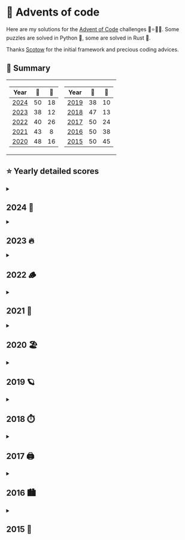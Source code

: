 # 🎁 Advents of code

Here are my solutions for the [Advent of Code](https://adventofcode.com) challenges 🎄⭐🎅🏻.
Some puzzles are solved in Python 🐍, some are solved in Rust 🦀.

Thanks [Scotow](https://github.com/scotow) for the initial framework and precious coding advices.

## 🎄 Summary
<table>
<tr VALIGN = TOP>
<td>

Year          |   🐍   |   🦀  |
:---:         | :---:  | :--: |
[2024](#2024) | 50     | 18
[2023](#2023) | 38     | 12
[2022](#2022) | 40     | 26
[2021](#2021) | 43     | 8 
[2020](#2020) | 48     | 16
</td>
<td>

Year          |   🐍   |   🦀  |
:---:         | :----: | :--: |
[2019](#2019) | 38     | 10
[2018](#2018) | 47     | 13
[2017](#2017) | 50     | 24
[2016](#2016) | 50     | 38
[2015](#2015) | 50     | 45
</td>
</tr> 

</table>


## ⭐ Yearly detailed scores

<details>
    <summary> 
    <a id="2024"><h2>2024 🎂</h2></a>
    </summary>

| Day | Title                                                                           | Python                                                                                    | Rust |
| :-: | :-------------------------------------------------------------------------------| :---------------------------------------------------------------------------------------: | :---------------------------------------------------------------------------------------:|
| 01 | [Historian Hysteria      ](events/2024/01/01.md#day-1-historian-hysteria)        | [⭐⭐](https://github.com/baptistecottier/advents-of-code/tree/main/events/2024/01/01.py) | [⭐⭐](https://github.com/baptistecottier/advents-of-code/tree/main/events/2024/01/01.rs) |
| 02 | [Red-Nosed Reports       ](events/2024/02/02.md#day-2-red-nosed-reports)         | [⭐⭐](https://github.com/baptistecottier/advents-of-code/tree/main/events/2024/02/02.py) | [⭐⭐](https://github.com/baptistecottier/advents-of-code/tree/main/events/2024/02/02.rs) |
| 03 | [Mull It Over            ](events/2024/03/03.md#day-3-mull-it-over)              | [⭐⭐](https://github.com/baptistecottier/advents-of-code/tree/main/events/2024/03/03.py) | [⭐⭐](https://github.com/baptistecottier/advents-of-code/tree/main/events/2024/03/03.rs) |
| 04 | [Ceres Search            ](events/2024/04/04.md#day-4-ceres-search)              | [⭐⭐](https://github.com/baptistecottier/advents-of-code/tree/main/events/2024/04/04.py) | [⭐⭐](https://github.com/baptistecottier/advents-of-code/tree/main/events/2024/04/04.rs) |
| 05 | [Print Queue             ](events/2024/05/05.md#day-5-print-queue)               | [⭐⭐](https://github.com/baptistecottier/advents-of-code/tree/main/events/2024/05/05.py) | [⭐⭐](https://github.com/baptistecottier/advents-of-code/tree/main/events/2024/05/05.rs) |
| 06 | [Guard Gallivant         ](events/2024/06/06.md#day-6-guard-gallivant)           | [⭐⭐](https://github.com/baptistecottier/advents-of-code/tree/main/events/2024/06/06.py) |
| 07 | [Bridge Repair           ](events/2024/07/07.md#day-7-bridge-repair)             | [⭐⭐](https://github.com/baptistecottier/advents-of-code/tree/main/events/2024/07/07.py) |
| 08 | [Resonant Collinearity   ](events/2024/08/08.md#day-8-resonant-collinearity)     | [⭐⭐](https://github.com/baptistecottier/advents-of-code/tree/main/events/2024/08/08.py) | [⭐⭐](https://github.com/baptistecottier/advents-of-code/tree/main/events/2024/08/08.rs) |
| 09 | [Disk Fragmenter         ](events/2024/09/09.md#day-9-disk-fragmenter)           | [⭐⭐](https://github.com/baptistecottier/advents-of-code/tree/main/events/2024/09/09.py) |
| 10 | [Hoof It                 ](events/2024/10/10.md#day-10-hoof-it)                  | [⭐⭐](https://github.com/baptistecottier/advents-of-code/tree/main/events/2024/10/10.py) |
| 11 | [Plutonian Pebbles       ](events/2024/11/11.md#day-11-plutonian-pebbles)        | [⭐⭐](https://github.com/baptistecottier/advents-of-code/tree/main/events/2024/11/11.py) | [⭐⭐](https://github.com/baptistecottier/advents-of-code/tree/main/events/2024/11/11.rs) |
| 12 | [Garden Groups           ](events/2024/12/12.md#day-12-garden-groups)            | [⭐⭐](https://github.com/baptistecottier/advents-of-code/tree/main/events/2024/12/12.py) |
| 13 | [Claw Contrapion         ](events/2024/13/13.md#day-13-claw-contraption)         | [⭐⭐](https://github.com/baptistecottier/advents-of-code/tree/main/events/2024/13/13.py) | [⭐⭐](https://github.com/baptistecottier/advents-of-code/tree/main/events/2024/13/13.rs) |
| 14 | [Restroom Redoubt        ](events/2024/14/14.md#day-14-restroom-redoubt)         | [⭐⭐](https://github.com/baptistecottier/advents-of-code/tree/main/events/2024/14/14.py) | [⭐⭐](https://github.com/baptistecottier/advents-of-code/tree/main/events/2024/14/14.rs) |
| 15 | [Warehouse Woes          ](events/2024/15/15.md#day-15-warehouse-woes)           | [⭐⭐](https://github.com/baptistecottier/advents-of-code/tree/main/events/2024/15/15.py) |
| 16 | [Reindeer Maze           ](events/2024/16/16.md#day-16-reindeer-maze)            | [⭐⭐](https://github.com/baptistecottier/advents-of-code/tree/main/events/2024/16/16.py) |
| 17 | [Chronospatial Computer  ](events/2024/17/17.md#day-17-chronospatial-computer)   | [⭐⭐](https://github.com/baptistecottier/advents-of-code/tree/main/events/2024/17/17.py) |
| 18 | [RAM Run                 ](events/2024/18/18.md#day-18-ram-run)                  | [⭐⭐](https://github.com/baptistecottier/advents-of-code/tree/main/events/2024/18/18.py) |
| 19 | [Linen Layout            ](events/2024/19/19.md#day-19-linen-layout)             | [⭐⭐](https://github.com/baptistecottier/advents-of-code/tree/main/events/2024/19/19.py) |
| 20 | [Race Condition          ](events/2024/20/20.md#day-20-race-condition)           | [⭐⭐](https://github.com/baptistecottier/advents-of-code/tree/main/events/2024/20/20.py) |
| 21 | [Keypad Conudrum         ](events/2024/21/21.md#day-21-keypad-conundrum)         | [⭐⭐](https://github.com/baptistecottier/advents-of-code/tree/main/events/2024/21/21.py) |
| 22 | [Monkey Market           ](events/2024/22/22.md#day-22-monkey-market)            | [⭐⭐](https://github.com/baptistecottier/advents-of-code/tree/main/events/2024/22/22.py) |
| 23 | [LAN Party               ](events/2024/23/23.md#day-23-lan-party)                | [⭐⭐](https://github.com/baptistecottier/advents-of-code/tree/main/events/2024/23/23.py) |
| 24 | [Crossed Wires           ](events/2024/24/24.md#day-24-crossed-wires)            | [⭐⭐](https://github.com/baptistecottier/advents-of-code/tree/main/events/2024/24/24.py) |
| 25 | [Code Chronicle          ](events/2024/25/25.md#day-25-code-chronicle)           | [⭐⭐](https://github.com/baptistecottier/advents-of-code/tree/main/events/2024/25/25.py) |

</details>

<details>
    <summary> 
    <a id="2023"><h2>2023 🔥 </h2></a>
    </summary>

| Day | Title                                                                                            |                                         Python                                         |                                          Rust                                          |
| :-: | :----------------------------------------------------------------------------------------------- | :------------------------------------------------------------------------------------: | :------------------------------------------------------------------------------------: |
| 01 | [Trebuchet?!                          ](events/2023/01/01.md#day-1-trebuchet)                       | [⭐⭐](https://github.com/baptistecottier/advents-of-code/tree/main/events/2023/01/01.py) | [⭐⭐](https://github.com/baptistecottier/advents-of-code/tree/main/events/2023/01/01.rs) |
| 02 | [Cube Conundrum                       ](events/2023/02/02.md#day-2-cube-conundrum)                  | [⭐⭐](https://github.com/baptistecottier/advents-of-code/tree/main/events/2023/02/02.py) | [⭐⭐](https://github.com/baptistecottier/advents-of-code/tree/main/events/2023/02/02.rs) |
| 03 | [Gear Ratios                          ](events/2023/03/03.md#day-3-gear-ratios)                     | [⭐⭐](https://github.com/baptistecottier/advents-of-code/tree/main/events/2023/03/03.py) |                                                                                        |
| 04 | [Scratchcards                         ](events/2023/04/04.md#day-4-scratchcards)                    | [⭐⭐](https://github.com/baptistecottier/advents-of-code/tree/main/events/2023/04/04.py) | [⭐⭐](https://github.com/baptistecottier/advents-of-code/tree/main/events/2023/04/04.rs) |
| 05 | [If You Give A Seed A Fertilizer&emsp;](events/2023/05/05.md#day-5-if-you-give-a-seed-a-fertilizer) | [⭐⭐](https://github.com/baptistecottier/advents-of-code/tree/main/events/2023/05/05.py) |                                                                                        |
| 06 | [Wait For It                          ](events/2023/06/06.md#day-6-wait-for-it)                     | [⭐⭐](https://github.com/baptistecottier/advents-of-code/tree/main/events/2023/06/06.py) | [⭐⭐](https://github.com/baptistecottier/advents-of-code/tree/main/events/2023/06/06.rs) |
| 07 | [Camel Cards                          ](events/2023/07/07.md#day-7-camel-cards)                     | [⭐⭐](https://github.com/baptistecottier/advents-of-code/tree/main/events/2023/07/07.py) | [⭐⭐](https://github.com/baptistecottier/advents-of-code/tree/main/events/2023/07/07.rs) |
| 08 | [Haunted Wasteland                    ](events/2023/08/08.md#day-8-haunted-wasteland)               | [⭐⭐](https://github.com/baptistecottier/advents-of-code/tree/main/events/2023/08/08.py) |                                                                                        |
| 09 | [Mirage Maintenance                   ](events/2023/09/09.md#day-9-mirage-maintenance)              | [⭐⭐](https://github.com/baptistecottier/advents-of-code/tree/main/events/2023/09/09.py) | [⭐⭐](https://github.com/baptistecottier/advents-of-code/tree/main/events/2023/09/09.rs) |
| 10 | [Pipe Maze                            ](events/2023/10/10.md#day-10-pipe-maze)                      | [⭐⭐](https://github.com/baptistecottier/advents-of-code/tree/main/events/2023/10/10.py) |                                                                                        |
| 11 | [Cosmic Expansion                     ](events/2023/11/11.md#day-11-cosmic-expansion)               | [⭐⭐](https://github.com/baptistecottier/advents-of-code/tree/main/events/2023/11/11.py) |                                                                                        |
| 12 | [Hot Springs                          ](events/2023/12/12.md#day-12-hot-springs)                    | [⭐  ](https://github.com/baptistecottier/advents-of-code/tree/main/events/2023/12/12.py) |                                                                                        |
| 13 | [Point of Incidence                   ](events/2023/13/13.md#day-13-point-of-incidence)             | [⭐⭐](https://github.com/baptistecottier/advents-of-code/tree/main/events/2023/13/13.py) |                                                                                        |
| 14 | [Parabolic Reflector Dish             ](events/2023/14/14.md#day-14-parabolic-reflector-dish)       | [⭐⭐](https://github.com/baptistecottier/advents-of-code/tree/main/events/2023/14/14.py) |                                                                                        |
| 15 | [Lens Library                         ](events/2023/15/15.md#day-15-lens-library)                   | [⭐⭐](https://github.com/baptistecottier/advents-of-code/tree/main/events/2023/15/15.py) | [⭐⭐](https://github.com/baptistecottier/advents-of-code/tree/main/events/2023/15/15.rs) |
| 16 | [The Floor Will Be Lava               ](events/2023/16/16.md#day-16-the-floor-will-be-lava)         | [⭐⭐](https://github.com/baptistecottier/advents-of-code/tree/main/events/2023/16/16.py) |                                                                                        |
| 17 | [Clumsy Crucible                      ](events/2023/17/17.md#day-17-clumsy-crucible)                | [⭐  ](https://github.com/baptistecottier/advents-of-code/tree/main/events/2023/17/17.py) |                                                                                        |                                                          |                                                                                        |                                                                                        |
| 18 | [Lavaduct Lagoon                      ](events/2023/18/18.md#day-18-lavaduct-lagoon)                | [⭐  ](https://github.com/baptistecottier/advents-of-code/tree/main/events/2023/18/18.py) |                                                                                        |
| 19 | [Aplenty                              ](events/2023/19/19.md#day-19-aplenty)                        | [⭐  ](https://github.com/baptistecottier/advents-of-code/tree/main/events/2023/19/19.py) |                                                                                        |
| 20 | Pulse Propagation                                                                                   |                                                                                        |                                                                                        |
| 21 | Step Counter                                                                                        |                                                                                        |                                                                                        |
| 22 | [Sand Slabs                           ](events/2023/22/22.md#day-22-sand-slabs)                     | [⭐⭐](https://github.com/baptistecottier/advents-of-code/tree/main/events/2023/22/22.py) |                                                                                        |                                                                                       |                                                                                        |
| 23 | [A Long Walk                          ](events/2023/23/23.md#day-23-a-long-walk)                    | [⭐  ](https://github.com/baptistecottier/advents-of-code/tree/main/events/2023/23/23.py) |                                                                                        |
| 24 | [Never Tell Me The Odds               ](events/2023/24/24.md#day-24-never-tell-me-the-odds)         | [⭐  ](https://github.com/baptistecottier/advents-of-code/tree/main/events/2023/24/24.py) |                                                                                        |
| 25 | Snowverload                                                                                         |                                                                                        |                                                                                        |

</details>

<details>
    <summary> 
    <a id="2022"><h2>2022 🪵 </h2></a>
    </summary>

| Day | Title                                                                               |                                         Python                                         |                                          Rust                                          |
| :-: | :---------------------------------------------------------------------------------- | :------------------------------------------------------------------------------------: | :------------------------------------------------------------------------------------: |
| 01 | [Calorie Counting            ](events/2022/01/01.md#day-1-calorie-counting)          | [⭐⭐](https://github.com/baptistecottier/advents-of-code/tree/main/events/2022/01/01.py) | [⭐⭐](https://github.com/baptistecottier/advents-of-code/tree/main/events/2022/01/01.rs) |
| 02 | [Rock Paper Scissors         ](events/2022/02/02.md#day-2-rock-paper-scissors)       | [⭐⭐](https://github.com/baptistecottier/advents-of-code/tree/main/events/2022/02/02.py) | [⭐⭐](https://github.com/baptistecottier/advents-of-code/tree/main/events/2022/02/02.rs) |
| 03 | [Rucksack Reorganization     ](events/2022/03/03.md#day-3-rucksack-reorganization)   | [⭐⭐](https://github.com/baptistecottier/advents-of-code/tree/main/events/2022/03/03.py) | [⭐⭐](https://github.com/baptistecottier/advents-of-code/tree/main/events/2022/03/03.rs) |
| 04 | [Camp Cleanup                ](events/2022/04/04.md#day-4-camp-cleanup)              | [⭐⭐](https://github.com/baptistecottier/advents-of-code/tree/main/events/2022/04/04.py) | [⭐⭐](https://github.com/baptistecottier/advents-of-code/tree/main/events/2022/04/04.rs) |
| 05 | [Supply Stacks               ](events/2022/05/05.md#day-5-supply-stacks)             | [⭐⭐](https://github.com/baptistecottier/advents-of-code/tree/main/events/2022/05/05.py) | [⭐⭐](https://github.com/baptistecottier/advents-of-code/tree/main/events/2022/05/05.rs) |
| 06 | [Tuning Trouble              ](events/2022/06/06.md#day-6-tuning-trouble)            | [⭐⭐](https://github.com/baptistecottier/advents-of-code/tree/main/events/2022/06/06.py) | [⭐⭐](https://github.com/baptistecottier/advents-of-code/tree/main/events/2022/06/06.rs) |
| 07 | [No Space Left On Device     ](events/2022/07/07.md#day-7-no-space-left-on-device)   | [⭐⭐](https://github.com/baptistecottier/advents-of-code/tree/main/events/2022/07/07.py) | [⭐⭐](https://github.com/baptistecottier/advents-of-code/tree/main/events/2022/07/07.rs) |
| 08 | [Treetop Tree House          ](events/2022/08/08.md#day-8-treetop-tree-house)        | [⭐⭐](https://github.com/baptistecottier/advents-of-code/tree/main/events/2022/08/08.py) |                                                                                        |
| 09 | [Rope Bridge                 ](events/2022/09/09.md#day-9-rope-bridge)               | [⭐⭐](https://github.com/baptistecottier/advents-of-code/tree/main/events/2022/09/09.py) | [⭐⭐](https://github.com/baptistecottier/advents-of-code/tree/main/events/2022/09/09.rs) |
| 10 | [Cathode-Ray Tube            ](events/2022/10/10.md#day-10-cathode-ray-tube)         | [⭐⭐](https://github.com/baptistecottier/advents-of-code/tree/main/events/2022/10/10.py) | [⭐⭐](https://github.com/baptistecottier/advents-of-code/tree/main/events/2022/10/10.rs) |
| 11 | [Monkey in the Middle        ](events/2022/11/11.md#day-11-monkey-in-the-middle)     | [⭐⭐](https://github.com/baptistecottier/advents-of-code/tree/main/events/2022/11/11.py) | [⭐⭐](https://github.com/baptistecottier/advents-of-code/tree/main/events/2022/11/11.rs) |
| 12 | [Hill Climbing Algorithm     ](events/2022/12/12.md#day-12-hill-climbing-algorithm)  | [⭐⭐](https://github.com/baptistecottier/advents-of-code/tree/main/events/2022/12/12.py) | [⭐⭐](https://github.com/baptistecottier/advents-of-code/tree/main/events/2022/12/12.rs) |
| 13 | [Distress Signal             ](events/2022/13/13.md#day-13-distress-signal)          | [⭐⭐](https://github.com/baptistecottier/advents-of-code/tree/main/events/2022/13/13.py) |                                                                                        |
| 14 | [Regolith Reservoir          ](events/2022/14/14.md#day-14-regolith-reservoir)       | [⭐⭐](https://github.com/baptistecottier/advents-of-code/tree/main/events/2022/14/14.py) | [⭐⭐](https://github.com/baptistecottier/advents-of-code/tree/main/events/2022/14/14.rs) |
| 15 | [Beacon Exclusion Zone       ](events/2022/15/15.md#day-15-beacon-exclusion-zone)    | [⭐⭐](https://github.com/baptistecottier/advents-of-code/tree/main/events/2022/15/15.py) |                                                                                        |
| 16 | [Proboscidea Volcanium       ](events/2022/16/16.md#day-16-proboscidea-volcanium)    | [⭐  ](https://github.com/baptistecottier/advents-of-code/tree/main/events/2022/16/16.py) |                                                                                        |                                                                |                                                                                        |                                                                                        |
| 17 | Pyroclastic Flow                                                                     |                                                           |                                                                                        |
| 18 | [Boiling Boulders            ](events/2022/18/18.md#day-18-boiling-boulders)         | [⭐  ](https://github.com/baptistecottier/advents-of-code/tree/main/events/2022/18/18.py) |                                                                                        |
| 19 | Not Enough Minerals                                                                  |                                                                                      |                                                                                        |
| 20 | [Grove Positioning System    ](events/2022/20/20.md#day-20-grove-positioning-system) | [⭐⭐](https://github.com/baptistecottier/advents-of-code/tree/main/events/2022/20/20.py) |                                                                                        |
| 21 | [Monkey Math                 ](events/2022/21/21.md#day-21-monkey-math)              | [⭐⭐](https://github.com/baptistecottier/advents-of-code/tree/main/events/2022/21/21.py) |                                                                                        |
| 22 | [Monkey Map                  ](events/2022/22/22.md#day-22-monkey-map)               | [⭐  ](https://github.com/baptistecottier/advents-of-code/tree/main/events/2022/22/22.py) |                                                                                        |                                                                           |                                                                                      |                                                                                        |
| 23 | [Unstable Diffusion          ](events/2022/23/23.md#day-23-unstable-diffusion)       | [⭐⭐](https://github.com/baptistecottier/advents-of-code/tree/main/events/2022/23/23.py) |                                                                                        |
| 24 | Blizzard Basin                                                                       |                                                                                      |                                                                                        |
| 25 | [Full of Hot Air             ](events/2022/25/25.md#day-25-full-of-hot-air)          | [⭐  ](https://github.com/baptistecottier/advents-of-code/tree/main/events/2022/25/25.py) |                                                                                        |

</details>

<details>
    <summary> 
    <a id="2021"><h2>2021 🪸</h2></a>
    </summary>

| Day | Title                                                                           |                                         Python                                            |                                          Rust                                          |
| :-: | :------------------------------------------------------------------------------ | :------------------------------------------------------------------------------------:    | :------------------------------------------------------------------------------------: |
| 01 | [Sonar Sweep               ](events/2021/01/01.md#day-1-sonar-sweep)             | [⭐⭐](https://github.com/baptistecottier/advents-of-code/tree/main/events/2021/01/01.py) | [⭐⭐](https://github.com/baptistecottier/advents-of-code/tree/main/events/2021/01/01.rs) |
| 02 | [Dive!                     ](events/2021/02/02.md#day-2-dive)                    | [⭐⭐](https://github.com/baptistecottier/advents-of-code/tree/main/events/2021/02/02.py) | [⭐⭐](https://github.com/baptistecottier/advents-of-code/tree/main/events/2021/02/02.rs) |
| 03 | [Binary Diagnostic         ](events/2021/03/03.md#day-3-binary-diagnostic)       | [⭐⭐](https://github.com/baptistecottier/advents-of-code/tree/main/events/2021/03/03.py) |                                                                                        |
| 04 | [Giant Squid               ](events/2021/04/04.md#day-4-giant-squid)             | [⭐⭐](https://github.com/baptistecottier/advents-of-code/tree/main/events/2021/04/04.py) |                                                                                        |
| 05 | [Hydrothermal Venture      ](events/2021/05/05.md#day-5-hydrothermal-venture)    | [⭐⭐](https://github.com/baptistecottier/advents-of-code/tree/main/events/2021/05/05.py) |                                                                                        |
| 06 | [Lanternfish               ](events/2021/06/06.md#day-6-lanternfish)             | [⭐⭐](https://github.com/baptistecottier/advents-of-code/tree/main/events/2021/06/06.py) | [⭐⭐](https://github.com/baptistecottier/advents-of-code/tree/main/events/2021/06/06.rs) |
| 07 | [The Treachery of Whales   ](events/2021/07/07.md#day-7-the-treachery-of-whales) | [⭐⭐](https://github.com/baptistecottier/advents-of-code/tree/main/events/2021/07/07.py) | [⭐⭐](https://github.com/baptistecottier/advents-of-code/tree/main/events/2021/07/07.rs) |
| 08 | [Seven Segment Search      ](events/2021/08/08.md#day-8-seven-segment-search)    | [⭐⭐](https://github.com/baptistecottier/advents-of-code/tree/main/events/2021/08/08.py) |                                                                                        |
| 09 | [Smoke Basin               ](events/2021/09/09.md#day-9-smoke-basin)             | [⭐⭐](https://github.com/baptistecottier/advents-of-code/tree/main/events/2021/09/09.py) |                                                                                        |
| 10 | [Syntax Scoring            ](events/2021/10/10.md#day-10-syntax-scoring)         | [⭐⭐](https://github.com/baptistecottier/advents-of-code/tree/main/events/2021/10/10.py) |                                                                                        |
| 11 | [Dumbo Octopus             ](events/2021/11/11.md#day-11-dumbo-octopus)          | [⭐⭐](https://github.com/baptistecottier/advents-of-code/tree/main/events/2021/11/11.py) |                                                                                        |
| 12 | [Passage Pathing           ](events/2021/12/12.md#day-12-passage-pathing)        | [⭐⭐](https://github.com/baptistecottier/advents-of-code/tree/main/events/2021/12/12.py) |                                                                                        |
| 13 | [Transparent Origami       ](events/2021/13/13.md#day-13-transparent-origami)    | [⭐⭐](https://github.com/baptistecottier/advents-of-code/tree/main/events/2021/13/13.py) |                                                                                        |
| 14 | [Extended Polymerization   ](events/2021/14/14.md#day-14-extended-polymerization)| [⭐⭐](https://github.com/baptistecottier/advents-of-code/tree/main/events/2021/14/14.py) |                                                                                        |
| 15 | [Chiton                    ](events/2021/15/15.md#day-15-chiton)                 | [⭐⭐](https://github.com/baptistecottier/advents-of-code/tree/main/events/2021/15/15.py) |                                                                                        |
| 16 | Packet Decoder                                                                   |                                                                                           |                                                                                        |
| 17 | [Trick Shot                ](events/2021/17/17.md#day-17-trick-shot)             | [⭐⭐](https://github.com/baptistecottier/advents-of-code/tree/main/events/2021/17/17.py) |                                                                                        |
| 18 | Snailfish                                                                        |                                                                                           |                                                                                        |
| 19 | Beacon Scanner                                                                   |                                                                                           |                                                                                        |
| 20 | Trench Map                                                                       |                                                                                           |                                                                                        |
| 21 | Dirac Dice                                                                       |                                                                                           |                                                                                        |
| 22 | Reactor Reboot                                                                   |                                                                                           |                                                                                        |
| 23 | Amphipod                                                                         |                                                                                           |                                                                                        |
| 24 | Arithmetic Logic Unit                                                            |                                                                                           |                                                                                        |
| 25 | [Sea Cucumber            ](events/2021/25/25.md#day-25-sea-cucumber)             | [⭐⭐](https://github.com/baptistecottier/advents-of-code/tree/main/events/2021/17/17.py)                                                                                       |                                                                                        |

</details>

<details>
    <summary> 
    <a id="2020"><h2> 2020 🏖️</h2></a>
    </summary>

| Day | Title                                                                          |                                         Python                                         |                                          Rust                                          |
| :-: | :----------------------------------------------------------------------------- | :------------------------------------------------------------------------------------: | :------------------------------------------------------------------------------------: |
| 01 | [Report Repair             ](events/2020/01/01.md#day-1-report-repair)            | [⭐⭐](https://github.com/baptistecottier/advents-of-code/tree/main/events/2020/01/01.py) | [⭐⭐](https://github.com/baptistecottier/advents-of-code/tree/main/events/2020/01/01.rs) |
| 02 | [Password Philosophy       ](events/2020/02/02.md#day-2-password-philosophy)      | [⭐⭐](https://github.com/baptistecottier/advents-of-code/tree/main/events/2020/02/02.py) | [⭐⭐](https://github.com/baptistecottier/advents-of-code/tree/main/events/2020/02/02.rs) |
| 03 | [Toboggan Trajectory       ](events/2020/03/03.md#day-3-toboggan-trajectory)      | [⭐⭐](https://github.com/baptistecottier/advents-of-code/tree/main/events/2020/03/03.py) | [⭐⭐](https://github.com/baptistecottier/advents-of-code/tree/main/events/2020/03/03.rs) |
| 04 | [Passport Processing       ](events/2020/04/04.md#day-4-passport-processing)      | [⭐⭐](https://github.com/baptistecottier/advents-of-code/tree/main/events/2020/04/04.py) | [⭐⭐](https://github.com/baptistecottier/advents-of-code/tree/main/events/2020/04/04.rs) |
| 05 | [Binary Boarding           ](events/2020/05/05.md#day-5-binary-boarding)          | [⭐⭐](https://github.com/baptistecottier/advents-of-code/tree/main/events/2020/05/05.py) | [⭐⭐](https://github.com/baptistecottier/advents-of-code/tree/main/events/2020/05/05.rs) |
| 06 | [Custom Customs            ](events/2020/06/06.md#day-6-custom-customs)           | [⭐⭐](https://github.com/baptistecottier/advents-of-code/tree/main/events/2020/06/06.py) | [⭐⭐](https://github.com/baptistecottier/advents-of-code/tree/main/events/2020/06/06.rs) |
| 07 | [Handy Haversacks          ](events/2020/07/07.md#day-7-handy-haversacks)         | [⭐⭐](https://github.com/baptistecottier/advents-of-code/tree/main/events/2020/07/07.py) | [⭐⭐](https://github.com/baptistecottier/advents-of-code/tree/main/events/2020/07/07.rs) |
| 08 | [Handheld Halting          ](events/2020/08/08.md#day-8-handheld-halting)         | [⭐⭐](https://github.com/baptistecottier/advents-of-code/tree/main/events/2020/08/08.py) | [⭐⭐](https://github.com/baptistecottier/advents-of-code/tree/main/events/2020/08/08.rs) |
| 09 | [Encoding Error            ](events/2020/09/09.md#day-9-encoding-error)           | [⭐⭐](https://github.com/baptistecottier/advents-of-code/tree/main/events/2020/09/09.py) |                                                                                        |
| 10 | [Adapter Array             ](events/2020/10/10.md#day-10-adapter-array)           | [⭐⭐](https://github.com/baptistecottier/advents-of-code/tree/main/events/2020/10/10.py) |                                                                                        |
| 11 | [Seating System            ](events/2020/11/11.md#day-11-seating-system)          | [⭐⭐](https://github.com/baptistecottier/advents-of-code/tree/main/events/2020/11/11.py) |                                                                                        |
| 12 | [Rain Risk                 ](events/2020/12/12.md#day-12-rain-risk)               | [⭐⭐](https://github.com/baptistecottier/advents-of-code/tree/main/events/2020/12/12.py) |                                                                                        |
| 13 | [Shuttle Search            ](events/2020/13/13.md#day-13-shuttle-search)          | [⭐⭐](https://github.com/baptistecottier/advents-of-code/tree/main/events/2020/13/13.py) |                                                                                        |
| 14 | [Docking Data              ](events/2020/14/14.md#day-14-docking-data)            | [⭐⭐](https://github.com/baptistecottier/advents-of-code/tree/main/events/2020/14/14.py) |                                                                                        |
| 15 | [Rambunctious Recitation   ](events/2020/15/15.md#day-15-rambunctious-recitation) | [⭐⭐](https://github.com/baptistecottier/advents-of-code/tree/main/events/2020/15/15.py) |                                                                                        |
| 16 | [Ticket Translation        ](events/2020/16/16.md#day-16-ticket-translation)      | [⭐⭐](https://github.com/baptistecottier/advents-of-code/tree/main/events/2020/16/16.py) |                                                                                        |
| 17 | [Conway Cubes              ](events/2020/17/17.md#day-17-conway-cubes)            | [⭐⭐](https://github.com/baptistecottier/advents-of-code/tree/main/events/2020/17/17.py) |                                                                                        |
| 18 | [Operation Order           ](events/2020/18/18.md#day-18-operation-order)         | [⭐⭐](https://github.com/baptistecottier/advents-of-code/tree/main/events/2020/18/18.py) |                                                                                        |
| 19 | [Monster Messages          ](events/2020/19/19.md#day-19-monster-messages)        | [⭐⭐](https://github.com/baptistecottier/advents-of-code/tree/main/events/2020/19/19.py) |                                                                                        |
| 20 | [Jurassic Jigsaw           ](events/2020/20/20.md#day-20-jurassic-jigsaw)         | [⭐  ](https://github.com/baptistecottier/advents-of-code/tree/main/events/2020/20/20.py) |                                                                                        |
| 21 | [Allergen Assessment       ](events/2020/21/21.md#day-21-allergen-assessment)     | [⭐⭐](https://github.com/baptistecottier/advents-of-code/tree/main/events/2020/21/21.py) |                                                                                        |
| 22 | [Crab Combat               ](events/2020/22/22.md#day-22-crab-combat)             | [⭐⭐](https://github.com/baptistecottier/advents-of-code/tree/main/events/2020/22/22.py) |                                                                                        |
| 23 | [Crab Cups                 ](events/2020/23/23.md#day-23-crab-cups)               | [⭐⭐](https://github.com/baptistecottier/advents-of-code/tree/main/events/2020/23/23.py) |                                                                                        |
| 24 | [Lobby Layout              ](events/2020/24/24.md#day-24-lobby-layout)            | [⭐⭐](https://github.com/baptistecottier/advents-of-code/tree/main/events/2020/24/24.py) |                                                                                        |
| 25 | [Combo Breaker             ](events/2020/25/25.md#day-25-combo-breaker)           | [⭐  ](https://github.com/baptistecottier/advents-of-code/tree/main/events/2020/25/25.py) |                                                                                        |

</details>

<details>
    <summary> 
    <a id="2019"><h2> 2019 🪐</h2></a>
    </summary>

| Day | Title                                                                                                |                                         Python                                         |                                          Rust                                          |
| :-: | :--------------------------------------------------------------------------------------------------- | :------------------------------------------------------------------------------------: | :------------------------------------------------------------------------------------: |
| 01 | [The Tyranny of the Rocket Equation  ](events/2019/01/01.md#day-1-the-tyranny-of-the-rocket-equation) | [⭐⭐](https://github.com/baptistecottier/advents-of-code/tree/main/events/2019/01/01.py) | [⭐⭐](https://github.com/baptistecottier/advents-of-code/tree/main/events/2019/01/01.rs) |
| 02 | [1202 Program Alarm                  ](events/2019/02/02.md#day-2-1202-program-alarm)                 | [⭐⭐](https://github.com/baptistecottier/advents-of-code/tree/main/events/2019/02/02.py) |                                                                                        |
| 03 | [Crossed Wires                       ](events/2019/03/03.md#day-3-crossed-wires)                      | [⭐⭐](https://github.com/baptistecottier/advents-of-code/tree/main/events/2019/03/03.py) |                                                                                        |
| 04 | [Secure Container                    ](events/2019/04/04.md#day-4-secure-container)                   | [⭐⭐](https://github.com/baptistecottier/advents-of-code/tree/main/events/2019/04/04.py) |                                                                                        |
| 05 | [Sunny with a Chance of Asteroids    ](events/2019/05/05.md#day-5-sunny-with-a-chance-of-asteroids)   | [⭐⭐](https://github.com/baptistecottier/advents-of-code/tree/main/events/2019/05/05.py) |                                                                                        |
| 06 | [Universal Orbit Map                 ](events/2019/06/06.md#day-6-universal-orbit-map)                | [⭐⭐](https://github.com/baptistecottier/advents-of-code/tree/main/events/2019/06/06.py) |                                                                                        |
| 07 | [Amplification Circuit               ](events/2019/07/07.md#day-7-amplification-circuit)              | [⭐⭐](https://github.com/baptistecottier/advents-of-code/tree/main/events/2019/07/07.py) |                                                                                        |
| 08 | [Space Image Format                  ](events/2019/08/08.md#day-8-space-image-format)                 | [⭐⭐](https://github.com/baptistecottier/advents-of-code/tree/main/events/2019/08/08.py) |                                                                                        |
| 09 | [Sensor Boost                        ](events/2019/09/09.md#day-9-sensor-boost)                       | [⭐⭐](https://github.com/baptistecottier/advents-of-code/tree/main/events/2019/09/09.py) |                                                                                        |
| 10 | [Monitoring Station                  ](events/2019/10/10.md#day-10-monitoring-station)                | [⭐⭐](https://github.com/baptistecottier/advents-of-code/tree/main/events/2019/10/10.py) |                                                                                        |
| 11 | [Space Police                        ](events/2019/11/11.md#day-11-space-police)                      | [⭐⭐](https://github.com/baptistecottier/advents-of-code/tree/main/events/2019/11/11.py) |                                                                                        |
| 12 | [The N-Body Problem                  ](events/2019/12/12.md#day-12-the-n-body-problem)                | [⭐⭐](https://github.com/baptistecottier/advents-of-code/tree/main/events/2019/12/12.py) |                                                                                        |
| 13 | [Care Package                        ](events/2019/13/13.md#day-13-care-package)                      | [⭐⭐](https://github.com/baptistecottier/advents-of-code/tree/main/events/2019/13/13.py) |                                                                                        |
| 14 | Space Stoichiometry                                                                                   |                                                                                        |                                                                                        |
| 15 | [Oxygen System                       ](events/2019/15/15.md#day-15-oxygen-system)                     | [⭐⭐](https://github.com/baptistecottier/advents-of-code/tree/main/events/2019/15/15.py) |                                                                                        |
| 16 | [Flawed Frequency Transmission       ](events/2019/16/16.md#day-16-flawed-frequency-transmission)     | [⭐⭐](https://github.com/baptistecottier/advents-of-code/tree/main/events/2019/16/16.py) |                                                                                        |
| 17 | [Set and Forget                      ](events/2019/17/17.md#day-17-set-and-forget)                    | [⭐  ](https://github.com/baptistecottier/advents-of-code/tree/main/events/2019/17/17.py) |                                                                                        |
| 18 | Many-Worlds Interpretation                                                                            |                                                                                        |                                                                                        |
| 19 | [Tractor Beam                        ](events/2019/19/19.md#day-19-tractor-beam)                      | [⭐⭐](https://github.com/baptistecottier/advents-of-code/tree/main/events/2019/19/19.py) |                                                                                        |
| 20 | [Donut Maze                          ](events/2019/20/20.md#day-20-donut-maze)                        | [⭐⭐](https://github.com/baptistecottier/advents-of-code/tree/main/events/2019/20/20.py) |                                                                                        |
| 21 | Springdroid Adventure                                                                                 |                                                                                        |                                                                                        |
| 22 | [Slam Shuffle                        ](events/2019/22/22.md#day-22-slam-shuffle)                      | [⭐⭐](https://github.com/baptistecottier/advents-of-code/tree/main/events/2019/22/22.py) |                                                                                        |
| 23 | Category Six                                                                                          |                                                                                        |                                                                                        |
| 24 | [Planet of Discord                   ](events/2019/24/24.md#day-24-planet-of-discord)                 | [⭐  ](https://github.com/baptistecottier/advents-of-code/tree/main/events/2019/24/24.py) |                                                                                        |
| 25 | Cryostasis                                                                                            |                                                                                        |                                                                                        |

</details>

<details>
    <summary> 
    <a id="2018"><h2> 2018 ⏱️</h2></a>
    </summary>

| Day | Title                                                                                                   |                                         Python                                         |                                          Rust                                          |
| :-: | :------------------------------------------------------------------------------------------------------ | :------------------------------------------------------------------------------------: | :------------------------------------------------------------------------------------: |
| 01 | [Chronal Calibration                   ](events/year_2018/day_01/day_01.md#day-1-chronal-calibration)                   | [⭐⭐](https://github.com/baptistecottier/advents-of-code/tree/main/events/year_2018/day_01/day_01.py) | [⭐⭐](https://github.com/baptistecottier/advents-of-code/tree/main/events/year_2018/day_01/day_01.rs) |
| 02 | [Inventory Management System           ](events/year_2018/day_02/day_02.md#day-2-inventory-management-system)           | [⭐⭐](https://github.com/baptistecottier/advents-of-code/tree/main/events/year_2018/day_02/day_02.py) | [⭐⭐](https://github.com/baptistecottier/advents-of-code/tree/main/events/year_2018/day_02/day_02.rs) |
| 03 | [No Matter How You Slice It            ](events/year_2018/day_03/day_03.md#day-3-no-matter-how-you-slice-it)            | [⭐⭐](https://github.com/baptistecottier/advents-of-code/tree/main/events/year_2018/day_03/day_03.py) | [⭐⭐](https://github.com/baptistecottier/advents-of-code/tree/main/events/year_2018/day_03/day_03.rs) |
| 04 | [Repose Record                         ](events/year_2018/day_04/day_04.md#day-4-repose-record)                         | [⭐⭐](https://github.com/baptistecottier/advents-of-code/tree/main/events/year_2018/day_04/day_04.py) |                                                                                        |
| 05 | [Alchemical Reduction                  ](events/year_2018/day_05/day_05.md#day-5-alchemical-reduction)                  | [⭐⭐](https://github.com/baptistecottier/advents-of-code/tree/main/events/year_2018/day_05/day_05.py) | [⭐⭐](https://github.com/baptistecottier/advents-of-code/tree/main/events/year_2018/day_05/day_05.rs) |
| 06 | [Chronal Coordinates                   ](events/year_2018/day_06/day_06.md#day-6-chronal-coordinates)                   | [⭐⭐](https://github.com/baptistecottier/advents-of-code/tree/main/events/year_2018/day_06/day_06.py) | [⭐⭐](https://github.com/baptistecottier/advents-of-code/tree/main/events/year_2018/day_06/day_06.rs) |
| 07 | [The Sum of Its Parts                  ](events/year_2018/day_07/day_07.md#day-7-the-sum-of-its-parts)                  | [⭐⭐](https://github.com/baptistecottier/advents-of-code/tree/main/events/year_2018/day_07/day_07.py) |                                                                                        |
| 08 | [Memory Maneuver                       ](events/year_2018/day_08/day_08.md#day-8-memory-maneuver)                       | [⭐⭐](https://github.com/baptistecottier/advents-of-code/tree/main/events/year_2018/day_08/day_08.py) |                                                                                        |
| 09 | [Marble Mania                          ](events/year_2018/day_09/day_09.md#day-9-marble-mania)                          | [⭐⭐](https://github.com/baptistecottier/advents-of-code/tree/main/events/year_2018/day_09/day_09.py) |                                                                                        |
| 10 | [The Stars Align                       ](events/year_2018/day_10/day_10.md#day-10-the-stars-align)                      | [⭐⭐](https://github.com/baptistecottier/advents-of-code/tree/main/events/year_2018/day_10/day_10.py) |                                                                                        |
| 11 | [Chronal Charge                        ](events/year_2018/day_11/day_11.md#day-11-chronal-charge)                       | [⭐⭐](https://github.com/baptistecottier/advents-of-code/tree/main/events/year_2018/day_11/day_11.py) |                                                                                        |
| 12 | [Subterranean Sustainability           ](events/year_2018/day_12/day_12.md#day-12-subterranean-sustainability)          | [⭐⭐](https://github.com/baptistecottier/advents-of-code/tree/main/events/year_2018/day_12/day_12.py) |                                                                                        |
| 13 | [Mine Cart Madness                     ](events/year_2018/day_13/day_13.md#day-13-mine-cart-madness)                    | [⭐⭐](https://github.com/baptistecottier/advents-of-code/tree/main/events/year_2018/day_13/day_13.py) |                                                                                        |
| 14 | [Chocolate Charts                      ](events/year_2018/day_14/day_14.md#day-14-chocolate-charts)                     | [⭐⭐](https://github.com/baptistecottier/advents-of-code/tree/main/events/year_2018/day_14/day_14.py) |                                                                                        |
| 15 | [Beverage Bandits                      ](events/year_2018/day_15/day_15.md#day-15-beverage-bandits)                     | [⭐⭐](https://github.com/baptistecottier/advents-of-code/tree/main/events/year_2018/day_15/day_15.py) |                                                                                     |                                                                                        |
| 16 | [Chronal Classification                ](events/year_2018/day_16/day_16.md#day-16-chronal-classification)               | [⭐⭐](https://github.com/baptistecottier/advents-of-code/tree/main/events/year_2018/day_16/day_16.py) |                                                                                        |
| 17 | Reservoir Research                                                                                      |                                                                                        |                                                                                        |
| 18 | [Settlers of The North Pole            ](events/year_2018/day_18/day_18.md#day-18-settlers-of-the-north-pole)           | [⭐⭐](https://github.com/baptistecottier/advents-of-code/tree/main/events/year_2018/day_18/day_18.py) |                                                                                        |
| 19 | [Go With The Flow                      ](events/year_2018/day_19/day_19.md#day-19-go-with-the-flow)                     | [⭐⭐](https://github.com/baptistecottier/advents-of-code/tree/main/events/year_2018/day_19/day_19.py) |                                                                                        |
| 20 | [A Regular Map                         ](events/year_2018/day_20/day_20.md#day-20-a-regular-map)                        | [⭐⭐](https://github.com/baptistecottier/advents-of-code/tree/main/events/year_2018/day_20/day_20.py) |                                                                                        |
| 21 | [Chronal Conversion                    ](events/year_2018/day_21/day_21.md#day-21-chronal-conversion)                   | [⭐⭐](https://github.com/baptistecottier/advents-of-code/tree/main/events/year_2018/day_21/day_21.py) |                                                                                        |
| 22 | [Mode Maze                             ](events/year_2018/day_22/day_22.md#day-22-mode-maze)                            | [⭐⭐](https://github.com/baptistecottier/advents-of-code/tree/main/events/year_2018/day_22/day_22.py) |                                                                                        |
| 23 | [Experimental Emergency Teleportation  ](events/year_2018/day_23/day_23.md#day-23-experimental-emergency-teleportation) | [⭐⭐](https://github.com/baptistecottier/advents-of-code/tree/main/events/year_2018/day_23/day_23.py) |                                                                                        |
| 24 | [Immune System Simulator 20XX          ](events/year_2018/day_24/day_24.md#day-24-immune-system-simulator-20xx)         | [⭐⭐](https://github.com/baptistecottier/advents-of-code/tree/main/events/year_2018/day_24/day_24.py) |                                                                                        |
| 25 | [Four-Dimensional Adventure            ](events/year_2018/day_25/day_25.md#day-25-four-dimensional-adventure)           | [⭐  ](https://github.com/baptistecottier/advents-of-code/tree/main/events/year_2018/day_25/day_25.py) |                                                                                        |

</details>

<details>
    <summary> 
    <a id="2017"><h2> 2017 🖨️</h2></a>
    </summary>

| Day | Title                                                                                                        |                                         Python                                         |                                          Rust                                          |
| :-: | :----------------------------------------------------------------------------------------------------------- | :------------------------------------------------------------------------------------: | :------------------------------------------------------------------------------------: |
| 01 | [Inverse Captcha                           ](events/year_2017/day_01/day_01.md#day-1-inverse-captcha)                        | [⭐⭐](https://github.com/baptistecottier/advents-of-code/tree/main/events/year_2017/day_01/day_01.py) | [⭐⭐](https://github.com/baptistecottier/advents-of-code/tree/main/events/year_2017/day_01/day_01.rs) |
| 02 | [Corruption Checksum                       ](events/year_2017/day_02/day_02.md#day-2-corruption-checksum)                    | [⭐⭐](https://github.com/baptistecottier/advents-of-code/tree/main/events/year_2017/day_02/day_02.py) | [⭐⭐](https://github.com/baptistecottier/advents-of-code/tree/main/events/year_2017/day_02/day_02.rs) |
| 03 | [Spiral Memory                             ](events/year_2017/day_03/day_03.md#day-3-spiral-memory)                          | [⭐⭐](https://github.com/baptistecottier/advents-of-code/tree/main/events/year_2017/day_03/day_03.py) | [⭐⭐](https://github.com/baptistecottier/advents-of-code/tree/main/events/year_2017/day_03/day_03.rs) |
| 04 | [High-Entropy Passphrases                  ](events/year_2017/day_04/day_04.md#day-4-high-entropy-passphrases)               | [⭐⭐](https://github.com/baptistecottier/advents-of-code/tree/main/events/year_2017/day_04/day_04.py) | [⭐⭐](https://github.com/baptistecottier/advents-of-code/tree/main/events/year_2017/day_04/day_04.rs) |
| 05 | [A Maze of Twisty Trampolines, All Alike   ](events/year_2017/day_05/day_05.md#day-5-a-maze-of-twisty-trampolines-all-alike) | [⭐⭐](https://github.com/baptistecottier/advents-of-code/tree/main/events/year_2017/day_05/day_05.py) | [⭐⭐](https://github.com/baptistecottier/advents-of-code/tree/main/events/year_2017/day_05/day_05.rs) |
| 06 | [Memory Reallocation                       ](events/year_2017/day_06/day_06.md#day-6-memory-reallocation)                    | [⭐⭐](https://github.com/baptistecottier/advents-of-code/tree/main/events/year_2017/day_06/day_06.py) | [⭐⭐](https://github.com/baptistecottier/advents-of-code/tree/main/events/year_2017/day_06/day_06.rs) |
| 07 | [Recursive Circus                          ](events/year_2017/day_07/day_07.md#day-7-recursive-circus)                       | [⭐⭐](https://github.com/baptistecottier/advents-of-code/tree/main/events/year_2017/day_07/day_07.py) |                                                                                        |
| 08 | [I Heard You Like Registers                ](events/year_2017/day_08/day_08.md#day-8-i-heard-you-like-registers)             | [⭐⭐](https://github.com/baptistecottier/advents-of-code/tree/main/events/year_2017/day_08/day_08.py) | [⭐⭐](https://github.com/baptistecottier/advents-of-code/tree/main/events/year_2017/day_08/day_08.rs) |
| 09 | [Stream Processing                         ](events/year_2017/day_09/day_09.md#day-9-stream-processing)                      | [⭐⭐](https://github.com/baptistecottier/advents-of-code/tree/main/events/year_2017/day_09/day_09.py) | [⭐⭐](https://github.com/baptistecottier/advents-of-code/tree/main/events/year_2017/day_09/day_09.rs) |
| 10 | [Knot Hash                                 ](events/year_2017/day_10/day_10.md#day-10-knot-hash)                             | [⭐⭐](https://github.com/baptistecottier/advents-of-code/tree/main/events/year_2017/day_10/day_10.py) |                                                                                        |
| 11 | [Hex Ed                                    ](events/year_2017/day_11/day_11.md#day-11-hex-ed)                                | [⭐⭐](https://github.com/baptistecottier/advents-of-code/tree/main/events/year_2017/day_11/day_11.py) | [⭐⭐](https://github.com/baptistecottier/advents-of-code/tree/main/events/year_2017/day_11/day_11.rs) |
| 12 | [Digital Plumber                           ](events/year_2017/day_12/day_12.md#day-12-digital-plumber)                       | [⭐⭐](https://github.com/baptistecottier/advents-of-code/tree/main/events/year_2017/day_12/day_12.py) |                                                                                        |
| 13 | [Packet Scanners                           ](events/year_2017/day_13/day_13.md#day-13-packet-scanners)                       | [⭐⭐](https://github.com/baptistecottier/advents-of-code/tree/main/events/year_2017/day_13/day_13.py) | [⭐⭐](https://github.com/baptistecottier/advents-of-code/tree/main/events/year_2017/day_13/day_13.rs) |
| 14 | [Disk Defragmentation                      ](events/year_2017/day_14/day_14.md#day-14-disk-defragmentation)                  | [⭐⭐](https://github.com/baptistecottier/advents-of-code/tree/main/events/year_2017/day_14/day_14.py) |                                                                                        |
| 15 | [Dueling Generators                        ](events/year_2017/day_15/day_15.md#day-15-dueling-generators)                    | [⭐⭐](https://github.com/baptistecottier/advents-of-code/tree/main/events/year_2017/day_15/day_15.py) | [⭐⭐](https://github.com/baptistecottier/advents-of-code/tree/main/events/year_2017/day_15/day_15.rs) |
| 16 | [Permutation Promenade                     ](events/year_2017/day_16/day_16.md#day-16-permutation-promenade)                 | [⭐⭐](https://github.com/baptistecottier/advents-of-code/tree/main/events/year_2017/day_16/day_16.py) |                                                                                        |
| 17 | [Spinlock                                  ](events/year_2017/day_17/day_17.md#day-17-spinlock)                              | [⭐⭐](https://github.com/baptistecottier/advents-of-code/tree/main/events/year_2017/day_17/day_17.py) | [⭐⭐](https://github.com/baptistecottier/advents-of-code/tree/main/events/year_2017/day_17/day_17.rs) |
| 18 | [Duet                                      ](events/year_2017/day_18/day_18.md#day-18-duet)                                  | [⭐⭐](https://github.com/baptistecottier/advents-of-code/tree/main/events/year_2017/day_18/day_18.py) |                                                                                        |
| 19 | [A Series of Tubes                         ](events/year_2017/day_19/day_19.md#day-19-a-series-of-tubes)                     | [⭐⭐](https://github.com/baptistecottier/advents-of-code/tree/main/events/year_2017/day_19/day_19.py) |                                                                                        |
| 20 | [Particle Swarm                            ](events/year_2017/day_20/day_20.md#day-20-particle-swarm)                        | [⭐⭐](https://github.com/baptistecottier/advents-of-code/tree/main/events/year_2017/day_20/day_20.py) |                                                                                        |
| 21 | [Fractal Art                               ](events/year_2017/day_21/day_21.md#day-21-fractal-art)                           | [⭐⭐](https://github.com/baptistecottier/advents-of-code/tree/main/events/year_2017/day_21/day_21.py) |                                                                                        |
| 22 | [Sporifica Virus                           ](events/year_2017/day_22/day_22.md#day-22-sporifica-virus)                       | [⭐⭐](https://github.com/baptistecottier/advents-of-code/tree/main/events/year_2017/day_22/day_22.py) |                                                                                        |
| 23 | [Coprocessor Conflagration                 ](events/year_2017/day_23/day_23.md#day-23-coprocessor-conflagration)             | [⭐⭐](https://github.com/baptistecottier/advents-of-code/tree/main/events/year_2017/day_23/day_23.py) |                                                                                        |
| 24 | [Electromagnetic Moat                      ](events/year_2017/day_24/day_24.md#day-24-electromagnetic-moat)                  | [⭐⭐](https://github.com/baptistecottier/advents-of-code/tree/main/events/year_2017/day_24/day_24.py) |                                                                                        |
| 25 | [The Halting Problem                       ](events/year_2017/day_25/day_25.md#day-25-the-halting-problem)                   | [⭐⭐](https://github.com/baptistecottier/advents-of-code/tree/main/events/year_2017/day_25/day_25.py) |                                                                                        |

</details>

<details>
    <summary> 
    <a id="2016"><h2>2016 🏙️</h2></a>
    </summary>

| Day | Title                                                                                                     |                                         Python                                         |                                          Rust                                          |
| :-: | :-------------------------------------------------------------------------------------------------------- | :------------------------------------------------------------------------------------: | :------------------------------------------------------------------------------------: |
| 01 | [No Time for a Taxicab                 ](events/year_2016/day_01/day_01.md#day-1-no-time-for-a-taxicab)                   | [⭐⭐](https://github.com/baptistecottier/advents-of-code/tree/main/events/year_2016/day_01/day_01.py) | [⭐⭐](https://github.com/baptistecottier/advents-of-code/tree/main/events/year_2016/day_01/day_01.rs) |
| 02 | [Bathroom Security                     ](events/year_2016/day_02/day_02.md#day-2-bathroom-security)                       | [⭐⭐](https://github.com/baptistecottier/advents-of-code/tree/main/events/year_2016/day_02/day_02.py) | [⭐⭐](https://github.com/baptistecottier/advents-of-code/tree/main/events/year_2016/day_02/day_02.rs) |
| 03 | [Squares With Three Sides              ](events/year_2016/day_03/day_03.md#day-3-squares-with-three-sides)                | [⭐⭐](https://github.com/baptistecottier/advents-of-code/tree/main/events/year_2016/day_03/day_03.py) | [⭐⭐](https://github.com/baptistecottier/advents-of-code/tree/main/events/year_2016/day_03/day_03.rs) |
| 04 | [Security Through Obscurity            ](events/year_2016/day_04/day_04.md#day-4-security-through-obscurity)              | [⭐⭐](https://github.com/baptistecottier/advents-of-code/tree/main/events/year_2016/day_04/day_04.py) | [⭐⭐](https://github.com/baptistecottier/advents-of-code/tree/main/events/year_2016/day_04/day_04.rs) |
| 05 | [How About a Nice Game of Chess?       ](events/year_2016/day_05/day_05.md#day-5-how-about-a-nice-game-of-chess)          | [⭐⭐](https://github.com/baptistecottier/advents-of-code/tree/main/events/year_2016/day_05/day_05.py) | [⭐⭐](https://github.com/baptistecottier/advents-of-code/tree/main/events/year_2016/day_05/day_05.rs) |
| 06 | [Signals and Noise                     ](events/year_2016/day_06/day_06.md#day-6-signals-and-noise)                       | [⭐⭐](https://github.com/baptistecottier/advents-of-code/tree/main/events/year_2016/day_06/day_06.py) | [⭐⭐](https://github.com/baptistecottier/advents-of-code/tree/main/events/year_2016/day_06/day_06.rs) |
| 07 | [Internet Protocol Version 7           ](events/year_2016/day_07/day_07.md#day-7-internet-protocol-version-7)             | [⭐⭐](https://github.com/baptistecottier/advents-of-code/tree/main/events/year_2016/day_07/day_07.py) | [⭐⭐](https://github.com/baptistecottier/advents-of-code/tree/main/events/year_2016/day_07/day_07.rs) |
| 08 | [Two-Factor Authentication             ](events/year_2016/day_08/day_08.md#day-8-two-factor-authentication)               | [⭐⭐](https://github.com/baptistecottier/advents-of-code/tree/main/events/year_2016/day_08/day_08.py) | [⭐⭐](https://github.com/baptistecottier/advents-of-code/tree/main/events/year_2016/day_08/day_08.rs) |
| 09 | [Explosives in Cyberspace              ](events/year_2016/day_09/day_09.md#day-9-explosives-in-cyberspace)                | [⭐⭐](https://github.com/baptistecottier/advents-of-code/tree/main/events/year_2016/day_09/day_09.py) | [⭐⭐](https://github.com/baptistecottier/advents-of-code/tree/main/events/year_2016/day_09/day_09.rs) |
| 10 | [Balance Bots                          ](events/year_2016/day_10/day_10.md#day-10-balance-bots)                           | [⭐⭐](https://github.com/baptistecottier/advents-of-code/tree/main/events/year_2016/day_10/day_10.py) | [⭐⭐](https://github.com/baptistecottier/advents-of-code/tree/main/events/year_2016/day_10/day_10.rs) |
| 11 | [Radioisotope Thermoelectric Generators](events/year_2016/day_11/day_11.md#day-11-radioisotope-thermoelectric-generators) | [⭐⭐](https://github.com/baptistecottier/advents-of-code/tree/main/events/year_2016/day_11/day_11.py) | [⭐⭐](https://github.com/baptistecottier/advents-of-code/tree/main/events/year_2016/day_11/day_11.rs) |
| 12 | [Leonardo&#39;s Monorail               ](events/year_2016/day_12/day_12.md#day-12-leonardos-monorail)                     | [⭐⭐](https://github.com/baptistecottier/advents-of-code/tree/main/events/year_2016/day_12/day_12.py) | [⭐⭐](https://github.com/baptistecottier/advents-of-code/tree/main/events/year_2016/day_12/day_12.rs) |
| 13 | [A Maze of Twisty Little Cubicles      ](events/year_2016/day_13/day_13.md#day-13-a-maze-of-twisty-little-cubicles)       | [⭐⭐](https://github.com/baptistecottier/advents-of-code/tree/main/events/year_2016/day_13/day_13.py) | [⭐⭐](https://github.com/baptistecottier/advents-of-code/tree/main/events/year_2016/day_13/day_13.rs) |
| 14 | [One-Time Pad                          ](events/year_2016/day_14/day_14.md#day-14-one-time-pad)                           | [⭐⭐](https://github.com/baptistecottier/advents-of-code/tree/main/events/year_2016/day_14/day_14.py) | [⭐⭐](https://github.com/baptistecottier/advents-of-code/tree/main/events/year_2016/day_14/day_14.rs) |
| 15 | [Timing is Everything                  ](events/year_2016/day_15/day_15.md#day-15-timing-is-everything)                   | [⭐⭐](https://github.com/baptistecottier/advents-of-code/tree/main/events/year_2016/day_15/day_15.py) | [⭐⭐](https://github.com/baptistecottier/advents-of-code/tree/main/events/year_2016/day_15/day_15.rs) |
| 16 | [Dragon Checksum                       ](events/year_2016/day_16/day_16.md#day-16-dragon-checksum)                        | [⭐⭐](https://github.com/baptistecottier/advents-of-code/tree/main/events/year_2016/day_16/day_16.py) | [⭐⭐](https://github.com/baptistecottier/advents-of-code/tree/main/events/year_2016/day_16/day_16.rs) |
| 17 | [Two Steps Forward                     ](events/year_2016/day_17/day_17.md#day-17-two-steps-forward)                      | [⭐⭐](https://github.com/baptistecottier/advents-of-code/tree/main/events/year_2016/day_17/day_17.py) |                                                                                        |
| 18 | [Like a Rogue                          ](events/year_2016/day_18/day_18.md#day-18-like-a-rogue)                           | [⭐⭐](https://github.com/baptistecottier/advents-of-code/tree/main/events/year_2016/day_18/day_18.py) | [⭐⭐](https://github.com/baptistecottier/advents-of-code/tree/main/events/year_2016/day_18/day_18.rs) |
| 19 | [An Elephant Named Joseph              ](events/year_2016/day_19/day_19.md#day-19-an-elephant-named-joseph)               | [⭐⭐](https://github.com/baptistecottier/advents-of-code/tree/main/events/year_2016/day_19/day_19.py) | [⭐⭐](https://github.com/baptistecottier/advents-of-code/tree/main/events/year_2016/day_19/day_19.rs) |
| 20 | [Firewall Rules                        ](events/year_2016/day_20/day_20.md#day-20-firewall-rules)                         | [⭐⭐](https://github.com/baptistecottier/advents-of-code/tree/main/events/year_2016/day_20/day_20.py) |                                                                                        |
| 21 | [Scrambled Letters and Hash            ](events/year_2016/day_21/day_21.md#day-21-scrambled-letters-and-hash)             | [⭐⭐](https://github.com/baptistecottier/advents-of-code/tree/main/events/year_2016/day_21/day_21.py) |                                                                                        |
| 22 | [Grid Computing                        ](events/year_2016/day_22/day_22.md#day-22-grid-computing)                         | [⭐⭐](https://github.com/baptistecottier/advents-of-code/tree/main/events/year_2016/day_22/day_22.py) |                                                                                        |
| 23 | [Safe Cracking                         ](events/year_2016/day_23/day_23.md#day-23-safe-cracking)                          | [⭐⭐](https://github.com/baptistecottier/advents-of-code/tree/main/events/year_2016/day_23/day_23.py) | [⭐⭐](https://github.com/baptistecottier/advents-of-code/tree/main/events/year_2016/day_23/day_23.rs) |
| 24 | [Air Duct Spelunking                   ](events/year_2016/day_24/day_24.md#day-24-air-duct-spelunking)                    | [⭐⭐](https://github.com/baptistecottier/advents-of-code/tree/main/events/year_2016/day_24/day_24.py) |                                                                                        |
| 25 | [Clock Signal                          ](events/year_2016/day_25/day_25.md#day-25-clock-signal)                           | [⭐⭐](https://github.com/baptistecottier/advents-of-code/tree/main/events/year_2016/day_25/day_25.py) |                                                                                        |

</details>

<details>
    <summary> 
    <a id="2015"><h2>2015 🎄</h2></a>
    </summary>

| Day | Title                                                                                                      |                                         Python                                         |                                          Rust                                          |
| :-: | :--------------------------------------------------------------------------------------------------------- | :------------------------------------------------------------------------------------: | :------------------------------------------------------------------------------------: |
| 01 | [Not Quite Lisp                        ](events/year_2015/day_01/day_01.md#day-1-not-quite-lisp)                           | [⭐⭐](https://github.com/baptistecottier/advents-of-code/tree/main/events/year_2015/day_01/day_01.py) | [⭐⭐](https://github.com/baptistecottier/advents-of-code/tree/main/events/year_2015/day_01/day_01.rs) |
| 02 | [I Was Told There Would Be No Math     ](events/year_2015/day_02/day_02.md#day-2-i-was-told-there-would-be-no-math)        | [⭐⭐](https://github.com/baptistecottier/advents-of-code/tree/main/events/year_2015/day_02/day_02.py) | [⭐⭐](https://github.com/baptistecottier/advents-of-code/tree/main/events/year_2015/day_02/day_02.rs) |
| 03 | [Perfectly Spherical Houses in a Vacuum](events/year_2015/day_03/day_03.md#day-3-perfectly-spherical-houses-in-a-vacuum)   | [⭐⭐](https://github.com/baptistecottier/advents-of-code/tree/main/events/year_2015/day_03/day_03.py) | [⭐⭐](https://github.com/baptistecottier/advents-of-code/tree/main/events/year_2015/day_03/day_03.rs) |
| 04 | [The Ideal Stocking Stuffer            ](events/year_2015/day_04/day_04.md#day-4-the-ideal-stocking-stuffer)               | [⭐⭐](https://github.com/baptistecottier/advents-of-code/tree/main/events/year_2015/day_04/day_04.py) | [⭐⭐](https://github.com/baptistecottier/advents-of-code/tree/main/events/year_2015/day_04/day_04.rs) |
| 05 | [Doesn't He Have Intern-Elves For This?](events/year_2015/day_05/day_05.md#day-5-doesnt-he-have-intern-elves-for-this) | [⭐⭐](https://github.com/baptistecottier/advents-of-code/tree/main/events/year_2015/day_05/day_05.py) | [⭐⭐](https://github.com/baptistecottier/advents-of-code/tree/main/events/year_2015/day_05/day_05.rs) |
| 06 | [Probably a Fire Hazard                ](events/year_2015/day_06/day_06.md#day-6-probably-a-fire-hazard)                   | [⭐⭐](https://github.com/baptistecottier/advents-of-code/tree/main/events/year_2015/day_06/day_06.py) | [⭐⭐](https://github.com/baptistecottier/advents-of-code/tree/main/events/year_2015/day_06/day_06.rs) |
| 07 | [Some Assembly Required                ](events/year_2015/day_07/day_07.md#day-7-some-assembly-required)                   | [⭐⭐](https://github.com/baptistecottier/advents-of-code/tree/main/events/year_2015/day_07/day_07.py) | [⭐⭐](https://github.com/baptistecottier/advents-of-code/tree/main/events/year_2015/day_07/day_07.rs) |
| 08 | [Matchsticks                           ](events/year_2015/day_08/day_08.md#day-8-matchsticks)                              | [⭐⭐](https://github.com/baptistecottier/advents-of-code/tree/main/events/year_2015/day_08/day_08.py) | [⭐⭐](https://github.com/baptistecottier/advents-of-code/tree/main/events/year_2015/day_08/day_08.rs) |
| 09 | [All in a Single Night                 ](events/year_2015/day_09/day_09.md#day-9-all-in-a-single-night)                    | [⭐⭐](https://github.com/baptistecottier/advents-of-code/tree/main/events/year_2015/day_09/day_09.py) | [⭐⭐](https://github.com/baptistecottier/advents-of-code/tree/main/events/year_2015/day_09/day_09.rs) |
| 10 | [Elves Look, Elves Say                 ](events/year_2015/day_10/day_10.md#day-10-elves-look-elves-say)                    | [⭐⭐](https://github.com/baptistecottier/advents-of-code/tree/main/events/year_2015/day_10/day_10.py) | [⭐⭐](https://github.com/baptistecottier/advents-of-code/tree/main/events/year_2015/day_10/day_10.rs) |
| 11 | [Corporate Policy                      ](events/year_2015/day_11/day_11.md#day-11-corporate-policy)                        | [⭐⭐](https://github.com/baptistecottier/advents-of-code/tree/main/events/year_2015/day_11/day_11.py) | [⭐⭐](https://github.com/baptistecottier/advents-of-code/tree/main/events/year_2015/day_11/day_11.rs) |
| 12 | [JSAbacusFramework.io                  ](events/year_2015/day_12/day_12.md#day-12-jsabacusframeworkio)                     | [⭐⭐](https://github.com/baptistecottier/advents-of-code/tree/main/events/year_2015/day_12/day_12.py) | [⭐⭐](https://github.com/baptistecottier/advents-of-code/tree/main/events/year_2015/day_12/day_12.rs) |
| 13 | [Knights of the Dinner Table           ](events/year_2015/day_13/day_13.md#day-13-knights-of-the-dinner-table)             | [⭐⭐](https://github.com/baptistecottier/advents-of-code/tree/main/events/year_2015/day_13/day_13.py) | [⭐⭐](https://github.com/baptistecottier/advents-of-code/tree/main/events/year_2015/day_13/day_13.rs) |
| 14 | [Reindeer Olympics                     ](events/year_2015/day_14/day_14.md#day-14-reindeer-olympics)                       | [⭐⭐](https://github.com/baptistecottier/advents-of-code/tree/main/events/year_2015/day_14/day_14.py) | [⭐⭐](https://github.com/baptistecottier/advents-of-code/tree/main/events/year_2015/day_14/day_14.rs) |
| 15 | [Science for Hungry People             ](events/year_2015/day_15/day_15.md#day-15-science-for-hungry-people)               | [⭐⭐](https://github.com/baptistecottier/advents-of-code/tree/main/events/year_2015/day_15/day_15.py) | [⭐⭐](https://github.com/baptistecottier/advents-of-code/tree/main/events/year_2015/day_15/day_15.rs) |
| 16 | [Aunt Sue                              ](events/year_2015/day_16/day_16.md#day-16-aunt-sue)                                | [⭐⭐](https://github.com/baptistecottier/advents-of-code/tree/main/events/year_2015/day_16/day_16.py) | [⭐⭐](https://github.com/baptistecottier/advents-of-code/tree/main/events/year_2015/day_16/day_16.rs) |
| 17 | [No Such Thing as Too Much             ](events/year_2015/day_17/day_17.md#day-17-no-such-thing-as-too-much)               | [⭐⭐](https://github.com/baptistecottier/advents-of-code/tree/main/events/year_2015/day_17/day_17.py) | [⭐⭐](https://github.com/baptistecottier/advents-of-code/tree/main/events/year_2015/day_17/day_17.rs) |
| 18 | [Like a GIF For Your Yard              ](events/year_2015/day_18/day_18.md#day-18-like-a-gif-for-your-yard)                | [⭐⭐](https://github.com/baptistecottier/advents-of-code/tree/main/events/year_2015/day_18/day_18.py) | [⭐⭐](https://github.com/baptistecottier/advents-of-code/tree/main/events/year_2015/day_18/day_18.rs) |
| 19 | [Medicine for Rudolph                  ](events/year_2015/day_19/day_19.md#day-19-medicine-for-rudolph)                    | [⭐⭐](https://github.com/baptistecottier/advents-of-code/tree/main/events/year_2015/day_19/day_19.py) | [⭐⭐](https://github.com/baptistecottier/advents-of-code/tree/main/events/year_2015/day_19/day_19.rs) |
| 20 | [Infinite Elves and Infinite Houses    ](events/year_2015/day_20/day_20.md#day-20-infinite-elves-and-infinite-houses)      | [⭐⭐](https://github.com/baptistecottier/advents-of-code/tree/main/events/year_2015/day_20/day_20.py) | [⭐⭐](https://github.com/baptistecottier/advents-of-code/tree/main/events/year_2015/day_20/day_20.rs) |
| 21 | [RPG Simulator 20XX                    ](events/year_2015/day_21/day_21.md#day-21-rpg-simulator-20xx)                      | [⭐⭐](https://github.com/baptistecottier/advents-of-code/tree/main/events/year_2015/day_21/day_21.py) | [⭐⭐](https://github.com/baptistecottier/advents-of-code/tree/main/events/year_2015/day_21/day_21.rs) |
| 22 | [Wizard Simulator 20XX                 ](events/year_2015/day_22/day_22.md#day-22-wizard-simulator-20xx)                   | [⭐⭐](https://github.com/baptistecottier/advents-of-code/tree/main/events/year_2015/day_22/day_22.py) |                                                                                        |
| 23 | [Opening the Turing Lock               ](events/year_2015/day_23/day_23.md#day-23-opening-the-turing-lock)                 | [⭐⭐](https://github.com/baptistecottier/advents-of-code/tree/main/events/year_2015/day_23/day_23.py) |                                                                                        |
| 24 | [It Hangs in the Balance               ](events/year_2015/day_24/day_24.md#day-24-it-hangs-in-the-balance)                 | [⭐⭐](https://github.com/baptistecottier/advents-of-code/tree/main/events/year_2015/day_24/day_24.py) | [⭐⭐](https://github.com/baptistecottier/advents-of-code/tree/main/events/year_2015/day_24/day_24.rs) |
| 25 | [Let It Snow                           ](events/year_2015/day_25/day_25.md#day-25-let-it-snow)                             | [⭐⭐](https://github.com/baptistecottier/advents-of-code/tree/main/events/year_2015/day_25/day_25.py) | [⭐  ](https://github.com/baptistecottier/advents-of-code/tree/main/events/year_2015/day_25/day_25.rs) |

</details>
